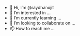 - 👋 Hi, I’m @raydhanojit
- 👀 I’m interested in ...
- 🌱 I’m currently learning ...
- 💞️ I’m looking to collaborate on ...
- 📫 How to reach me ...

<!---
raydhanojit/raydhanojit is a ✨ special ✨ repository because its `README.md` (this file) appears on your GitHub profile.
You can click the Preview link to take a look at your changes.
--->
